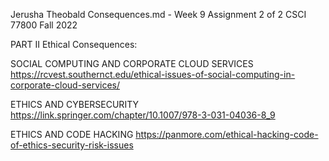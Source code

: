 Jerusha Theobald
Consequences.md - Week 9 Assignment 2 of 2
CSCI 77800
Fall 2022

PART II Ethical Consequences:

SOCIAL COMPUTING AND CORPORATE CLOUD SERVICES https://rcvest.southernct.edu/ethical-issues-of-social-computing-in-corporate-cloud-services/

ETHICS AND CYBERSECURITY https://link.springer.com/chapter/10.1007/978-3-031-04036-8_9

ETHICS AND CODE HACKING https://panmore.com/ethical-hacking-code-of-ethics-security-risk-issues
